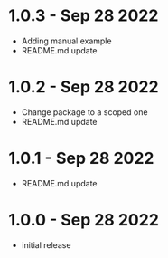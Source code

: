 1.0.3 - Sep 28 2022
===================

  * Adding manual example
  * README.md update

1.0.2 - Sep 28 2022
===================

  * Change package to a scoped one
  * README.md update

1.0.1 - Sep 28 2022
===================

  * README.md update

1.0.0 - Sep 28 2022
===================

  * initial release
